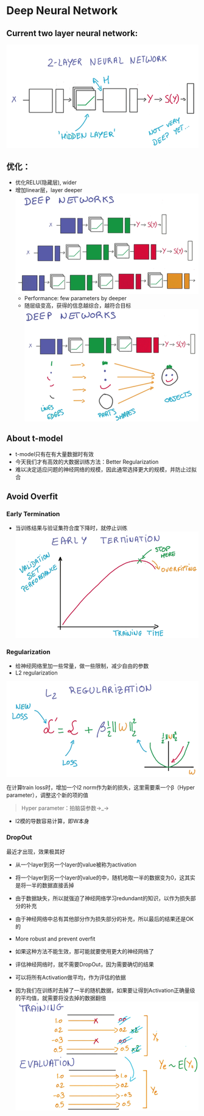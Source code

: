 # Deep Neural Network
## Current two layer neural network:

![](../../res/2_layer_neural.png)

## 优化：
- 优化RELU(隐藏层), wider
- 增加linear层，layer deeper
![](../../res/add_layer.png)
  - Performance: few parameters by deeper 
  - 随层级变高，获得的信息越综合，越符合目标
  ![](../../res/deep_neural_abs.png)
## About t-model 
- t-model只有在有大量数据时有效
- 今天我们才有高效的大数据训练方法：Better Regularization
- 难以决定适应问题的神经网络的规模，因此通常选择更大的规模，并防止过拟合

## Avoid Overfit
### Early Termination
- 当训练结果与验证集符合度下降时，就停止训练
![](../../res/early_termination.png)

### Regularization
- 给神经网络里加一些常量，做一些限制，减少自由的参数
- L2 regularization

![](../../res/l2_regularization.png)

在计算train loss时，增加一个l2 norm作为新的损失，这里需要乘一个β（Hyper parameter），调整这个新的项的值

> Hyper parameter：拍脑袋参数→_→

  - l2模的导数容易计算，即W本身
  
### DropOut
最近才出现，效果极其好
- 从一个layer到另一个layer的value被称为activation
- 将一个layer到另一个layer的value的中，随机地取一半的数据变为0，这其实是将一半的数据直接丢掉
- 由于数据缺失，所以就强迫了神经网络学习redundant的知识，以作为损失部分的补充
- 由于神经网络中总有其他部分作为损失部分的补充，所以最后的结果还是OK的
- More robust and prevent overfit
- 如果这种方法不能生效，那可能就要使用更大的神经网络了

- 评估神经网络时，就不需要DropOut，因为需要确切的结果
- 可以将所有Activation做平均，作为评估的依据
- 因为我们在训练时去掉了一半的随机数据，如果要让得到Activation正确量级的平均值，就需要将没去掉的数据翻倍
![](../../res/dropout.png)